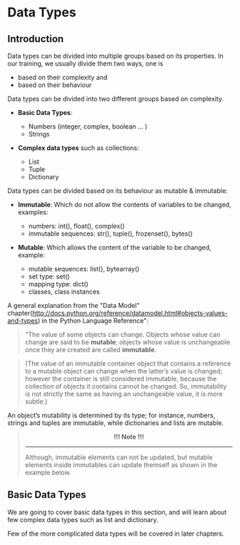 
# Data Types

## Introduction

Data types can be divided into multiple groups based on its properties. In our training, we usually divide them two ways, one is 
- based on their complexity and
- based on their behaviour

Data types can be divided into two different groups based on complexity.

- **Basic Data Types**:
    - Numbers (integer, complex, boolean ... )
    - Strings

- **Complex data types** such as collections:
    - List
    - Tuple
    - Dictionary

Data types can be divided based on its behaviour as mutable & immutable:

- **Immutable**: Which do not allow the contents of variables to be changed, examples: 
    - numbers: int(), float(), complex()
    - immutable sequences: str(), tuple(), frozenset(), bytes()   
    
- **Mutable**: Which allows the content of the variable to be changed, example: 
    - mutable sequences: list(), bytearray()
    - set type: set()
    - mapping type: dict()
    - classes, class instances


A general explanation from the "Data Model" chapter(http://docs.python.org/reference/datamodel.html#objects-values-and-types) in the Python Language Reference":

> "The value of some objects can change. Objects whose value can change are said to be **mutable**; objects whose value is unchangeable once they are created are called **immutable**.

> (The value of an immutable container object that contains a reference to a mutable object can change when the latter’s value is changed; however the container is still considered immutable, because the collection of objects it contains cannot be changed. So, immutability is not strictly the same as having an unchangeable value, it is more subtle.)

An object’s mutability is determined by its type; for instance, numbers, strings and tuples are immutable, while dictionaries and lists are mutable.

> **<center>!!! Note !!!</center>**
> <hr>
> Although, immutable elements can not be updated, but mutable elements inside immutables can update themself as shown in the example below.

## Basic Data Types

We are going to cover basic data types in this section, and will learn about few complex data types such as list and dictionary.

Few of the more complicated data types will be covered in later chapters.
